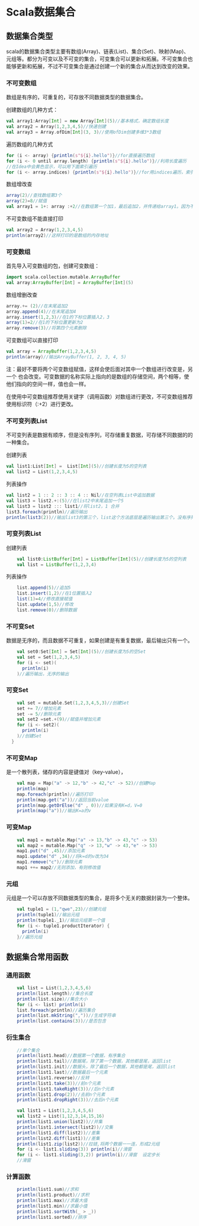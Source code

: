 # Scala数据集合

## 数据集合类型

scala的数据集合类型主要有数组(Array)、链表(List)、集合(Set)、映射(Map)、元组等。都分为可变以及不可变的集合，可变集合可以更新和拓展。不可变集合也能够更新和拓展，不过不可变集合是通过创建一个新的集合从而达到改变的效果。

### 不可变数组

数组是有序的，可重复的，可存放不同数据类型的数据集合。

创建数组的几种方式：

```scala
val array1:Array[Int] = new Array[Int](5)//基本格式，确定数组长度
val array2 = Array(1,2,3,4,5)//快速创建
val array3 = Array.ofDim[Int](3, 3)//使用ofDim创建多维3*3数组
```

遍历数组的几种方式

```scala
for (i <- array) {println(s"${i}.hello")}//for直接遍历数组
for (i <- 0 until array.length) {println(s"${i}.hello")}//利用长度遍历
//在Idea中会黄色显示，可以用下面索引遍历
for (i <- array.indices) {println(s"${i}.hello")}//for用indices遍历，索引遍历
```

数组增改查

```scala
array(2)//查找数组第3个
array(2)=8//赋值
val array1 = 1+: array :+2//在数组第一个加1，最后追加2，并传递给array1。因为不可变数组，所以必须再传递，数组本身没有发生变化
```

不可变数组不能直接打印

```scala
val array2 = Array(1,2,3,4,5)
println(array2)//这样打印的是数组的内存地址
```



### 可变数组

首先导入可变数组的包，创建可变数组：

```scala
import scala.collection.mutable.ArrayBuffer
val array:ArrayBuffer[Int] = ArrayBuffer[Int](5)
```

数组增删改查

```scala
array.+= (2)//在末尾追加2
array.append(4)//在末尾追加4
array.insert(1,2,3)//在1的下标位置插入2，3
array(1)=2//在1的下标位置更新为2
array.remove(3)//将第四个元素删除
```

可变数组可以直接打印

```scala
val array = ArrayBuffer(1,2,3,4,5)
println(array)//输出ArrayBuffer(1, 2, 3, 4, 5)
```

注：最好不要将两个可变数组赋值，这样会使后面对其中一个数组进行改变是，另一个 也会改变。可变数据的名称实际上指向的是数组的存储空间，两个相等，使他们指向的空间一样，值也会一样。

在使用中可变数组推荐使用关键字（调用函数）对数组进行更改，不可变数组推荐使用标识符（:+2）进行更改。

### 不可变列表List

不可变列表是数据有顺序，但是没有序列，可存储重复数据，可存储不同数据的的一种集合。

创建列表

```scala
val list1:List[Int] =  List[Int](5)//创建长度为5的空列表
val list2 = List(1,2,3,4,5)
```

列表操作

```scala
val list2 = 1 :: 2 :: 3 :: 4 :: Nil//在空列表List中追加数据
val list3 = list2.+:(5)//在list2中末尾追加一个5
val list3 = list2 ::: list1//将list2，1 合并
list3.foreach(println)//遍历输出
println(list3(2))//输出list3的第三个，list这个方法底层是遍历输出第三个。没有序列的表现是不能够直接赋值修改
```

### 可变列表List

创建列表

```scala
    val list0:ListBuffer[Int] = ListBuffer[Int](5)//创建长度为5的空列表
    val list = ListBuffer(1,2,3,4)
```

列表操作

```scala
    list.append(5)//追加5
    list.insert(1,2)//在1位置插入2
    list(1)=4//修改直接赋值
    list.update(1,5)//修改
    list.remove(0)//删除数据
```

### 不可变Set

数据是无序的，而且数据不可重复，如果创建是有重复数据，最后输出只有一个。

```scala
    val set0:Set[Int] = Set[Int](5)//创建长度为5的空Set
    val set = Set(1,2,3,4,5)
    for (i <- set)(
      println(i)
    )//遍历输出，无序的输出
```

### 可变Set

```scala
    val set = mutable.Set(1,2,3,4,5,3)//创建Set
    set += 7//增加元素
    set -= 5//删除元素
    val set2 =set.+(9)//赋值并增加元素
    for (i <- set2)(
      println(i)
    )//创建Set
  }
```

### 不可变Map

是一个散列表，储存的内容是键值对（key-value），

```scala
    val map = Map("a" -> 12,"b" -> 42,"c" -> 52)//创建Map
    println(map)
    map.foreach(println)//遍历打印
    println(map.get("a"))//返回当前value
    println(map.getOrElse("d" , 0))//如果没有K=d，V=0
    println(map("a"))//输出K=a的v
```

### 可变Map

```scala
    val map1 = mutable.Map("a" -> 13,"b" -> 43,"c" -> 53)
    val map2 = mutable.Map("q" -> 13,"w" -> 43,"e" -> 53)
    map1.put("d" ,45)//添加元素
    map1.update("d" ,34)//将k=d的v改为34
    map1.remove("c")//删除元素
    map1 ++= map2//无则添加，有则修改值
```

### 元组

元组是一个可以存放不同数据类型的集合，是将多个无关的数据封装为一个整体。

```scala
    val tuple1 = (1,"qwe",23)//创建元组
    println(tuple1)//输出元组
    println(tuple1._1)//输出元组第一个值
    for (i <- tuple1.productIterator) {
      println(i)
    }//遍历元组
```

## 数据集合常用函数

### 通用函数

```scala
    val list = List(1,2,3,4,5,6)
    println(list.length)//集合长度
    println(list.size)//集合大小
    for (i <- list) println(i)
    list.foreach(println)//遍历集合
    println(list.mkString(","))//生成字符串
    println(list.contains(3))//是否包含
```

### 衍生集合

```scala
    //单个集合
    println(list1.head)//数据第一个数据，有序集合
    println(list1.tail)//数据尾，除了第一个数据，其他都是尾，返回list
    println(list1.init)//数据头，除了最后一个数据，其他都是尾，返回list
    println(list1.last)//数据最后一个元素
    println(list1.reverse)//反转
    println(list1.take(3))//前n个元素
    println(list1.takeRight(3))//后n个元素
    println(list1.drop(2))//去前n个元素
    println(list1.dropRight(3))//去后n个元素
```

```scala
    val list1 = List(1,2,3,4,5,6)
    val list2 = List(1,12,3,14,15,16)
    println(list1.union(list2))//并集
    println(list1.intersect(list2))//交集
    println(list1.diff(list2))//差集
    println(list2.diff(list1))//差集
    println(list1.zip(list2))//拉链,将两个数据一一连，形成2元组
    for (i <- list1.sliding(3)) println(i)//滑窗
    for (i <- list1.sliding(3,2)) println(i)//滑窗  设定步长
    //滑窗
```

### 计算函数

```scala
    println(list1.sum)//求和
    println(list1.product)//求积
    println(list1.max)//求最大值
    println(list1.min)//求最小值
    println(list1.sortWith(_ > _))
    println(list1.sorted)//排序
```



